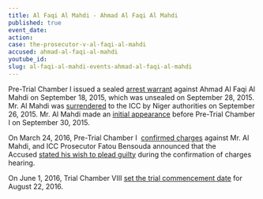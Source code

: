 ```yaml
---
title: Al Faqi Al Mahdi - Ahmad Al Faqi Al Mahdi
published: true
event_date:
action:
case: the-prosecutor-v-al-faqi-al-mahdi
accused: ahmad-al-faqi-al-mahdi
youtube_id:
slug: al-faqi-al-mahdi-events-ahmad-al-faqi-al-mahdi
---
```



Pre-Trial Chamber I issued a sealed [arrest warrant](https://www.icc-cpi.int/Pages/record.aspx?docNo=ICC-01/12-01/15-1-Red) against Ahmad Al Faqi Al Mahdi on September 18, 2015, which was unsealed on September 28, 2015. Mr. Al Mahdi was [surrendered](https://www.icc-cpi.int/Pages/item.aspx?name=pr1154) to the ICC by Niger authorities on September 26, 2015. Mr. Al Mahdi made an [initial appearance](https://www.icc-cpi.int/Pages/item.aspx?name=pr1157) before Pre-Trial Chamber I on September 30, 2015.

On March 24, 2016, Pre-Trial Chamber I&nbsp; [confirmed charges](https://www.icc-cpi.int/Pages/record.aspx?docNo=ICC-01/12-01/15-84-Red) against Mr. Al Mahdi, and ICC Prosecutor Fatou Bensouda announced that the Accused&nbsp;[stated his wish to plead guilty](https://www.icc-cpi.int//Pages/item.aspx?name=160324-otp-stat-al-Mahdi) during the confirmation of charges hearing. &nbsp;

On June 1, 2016, Trial Chamber VIII [set the trial commencement date](https://www.icc-cpi.int/Pages/record.aspx?docNo=ICC-01/12-01/15-93) for August 22, 2016.